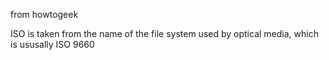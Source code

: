 from howtogeek

ISO is taken from the name of the file system used by optical media, which is ususally ISO 9660